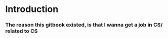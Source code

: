 # Introduction

### The reason this gitbook existed, is that I wanna get a job in CS/ related to CS

